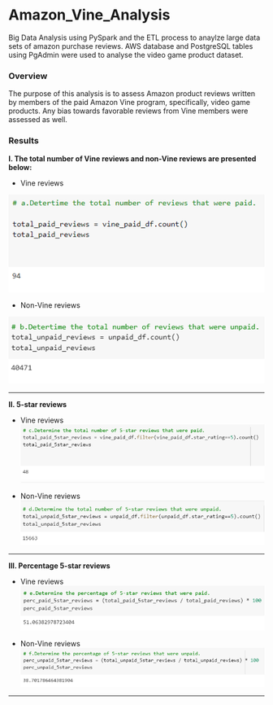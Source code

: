 # Amazon_Vine_Analysis
Big Data Analysis using PySpark and the ETL process to anaylze large data sets of amazon purchase reviews. AWS database and PostgreSQL tables using PgAdmin were used to analyse the video game product dataset. 

### Overview
The purpose of this analysis is to assess Amazon product reviews written by members of the paid Amazon Vine program, specifically, video game products. Any bias towards favorable reviews from Vine members were assessed as well.

### Results
**I. The total number of Vine reviews and non-Vine reviews are presented below:**
* Vine reviews

![Vine reviews](https://github.com/jwhberrios/Amazon_Vine_Analysis/blob/main/Images/Vine_reviews.png)

* Non-Vine reviews


![Non-Vine reviews](https://github.com/jwhberrios/Amazon_Vine_Analysis/blob/main/Images/Non_vine_reviews.png)
********************************************************
**II. 5-star reviews**
* Vine reviews
![Vine 5 star](https://github.com/jwhberrios/Amazon_Vine_Analysis/blob/main/Images/5_star_reviews_vine.png)

* Non-Vine reviews
![Non-Vine 5 star](https://github.com/jwhberrios/Amazon_Vine_Analysis/blob/main/Images/5_star_reviews_non_vine.png)
********************************************************
**III. Percentage 5-star reviews**
* Vine reviews
![Percentage Vine 5 star](https://github.com/jwhberrios/Amazon_Vine_Analysis/blob/5ded5354019f11afc0c31532c7255eb6ea33f440/Images/Perc_Vine_5star_reviews.png)

* Non-Vine reviews
![Percentage Non-Vine 5 star](https://github.com/jwhberrios/Amazon_Vine_Analysis/blob/main/Images/Perc_Non_Vine_5star_reviews.png)
*********************************************************

